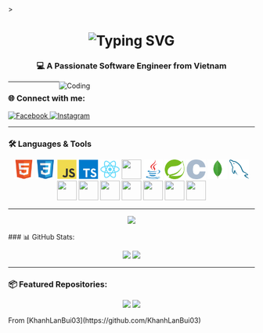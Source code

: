 <!-- Banner -->>
<h1 align="center">
  <img src="https://readme-typing-svg.demolab.com?font=Fira+Code&pause=1000&color=fff&center=true&vCenter=true&width=435&lines=Hi+%F0%9F%91%8B%2C+I'm+Khanh+Lan;Full+Stack+Developer;Software+Engineer+from+Vietnam" alt="Typing SVG" />
</h1>

<h3 align="center">💻 A Passionate Software Engineer from Vietnam</h3>

<!-- Coding GIF -->
<img align="right" alt="Coding" width="400" src="https://camo.githubusercontent.com/4d9f5ecceb711eec6e2018f38a5677dc657c9738d4a65ba3b928c41c0a45b439/68747470733a2f2f6d69726f2e6d656469756d2e636f6d2f6d61782f313336302f302a37513379765349765f7430696f4a2d5a2e676966">


---

### 🌐 Connect with me:
<p align="left">
  <a href="https://www.facebook.com/khanh.lan.bui.2024" target="_blank">
    <img src="https://raw.githubusercontent.com/rahuldkjain/github-profile-readme-generator/master/src/images/icons/Social/facebook.svg" alt="Facebook" height="30" width="40" />
  </a>
  <a href="https://instagram.com/klan14_10" target="_blank">
    <img src="https://raw.githubusercontent.com/rahuldkjain/github-profile-readme-generator/master/src/images/icons/Social/instagram.svg" alt="Instagram" height="30" width="40" />
  </a>
</p>

---

### 🛠 Languages & Tools

<p align="center">
  <img src="https://raw.githubusercontent.com/devicons/devicon/master/icons/html5/html5-original.svg" width="40" height="40" />
  <img src="https://raw.githubusercontent.com/devicons/devicon/master/icons/css3/css3-original.svg" width="40" height="40" />
  <img src="https://raw.githubusercontent.com/devicons/devicon/master/icons/javascript/javascript-original.svg" width="40" height="40" />
  <img src="https://raw.githubusercontent.com/devicons/devicon/master/icons/typescript/typescript-original.svg" width="40" height="40" />
  <img src="https://raw.githubusercontent.com/devicons/devicon/master/icons/react/react-original.svg" width="40" height="40" />
  <img src="https://cdn.worldvectorlogo.com/logos/nextjs-2.svg" width="40" height="40" />
  <img src="https://raw.githubusercontent.com/devicons/devicon/master/icons/java/java-original.svg" width="40" height="40" />
  <img src="https://raw.githubusercontent.com/devicons/devicon/master/icons/spring/spring-original.svg" width="40" height="40" />
  <img src="https://raw.githubusercontent.com/devicons/devicon/master/icons/c/c-original.svg" width="40" height="40" />
  <img src="https://raw.githubusercontent.com/devicons/devicon/master/icons/mongodb/mongodb-original.svg" width="40" height="40" />
  <img src="https://raw.githubusercontent.com/devicons/devicon/master/icons/mysql/mysql-original.svg" width="40" height="40" />
  <img src="https://www.vectorlogo.zone/logos/mariadb/mariadb-icon.svg" width="40" height="40" />
  <img src="https://www.vectorlogo.zone/logos/getbootstrap/getbootstrap-icon.svg" width="40" height="40" />
  <img src="https://www.vectorlogo.zone/logos/tailwindcss/tailwindcss-icon.svg" width="40" height="40" />
  <img src="https://www.vectorlogo.zone/logos/git-scm/git-scm-icon.svg" width="40" height="40" />
  <img src="https://www.vectorlogo.zone/logos/docker/docker-icon.svg" width="40" height="40" />
  <img src="https://www.vectorlogo.zone/logos/getpostman/getpostman-icon.svg" width="40" height="40" />
  <img src="https://www.vectorlogo.zone/logos/figma/figma-icon.svg" width="40" height="40" />
</p>





---
<p align="center">
  <img src="https://github-profile-trophy.vercel.app/?username=khanhlanbui03&theme=dracula&no-frame=true&row=1&column=6" />
</p>
### 📊 GitHub Stats:
<p align="center">
  <img src="https://github-readme-stats.vercel.app/api?username=khanhlanbui03&show_icons=true&theme=radical" height="165"/>
  <img src="https://github-readme-stats.vercel.app/api/top-langs?username=khanhlanbui03&show_icons=true&layout=compact&theme=radical" height="165"/>
</p>

---

### 📦 Featured Repositories:
<p align="center">
  <img src="https://github-readme-stats.vercel.app/api/pin/?username=khanhlanbui03&repo=ecommerce_backend&theme=radical" />
  <img src="https://github-readme-stats.vercel.app/api/pin/?username=khanhlanbui03&repo=ecommerce-full-stack&theme=vision-friendly-dark" />
</p>
 From [KhanhLanBui03](https://github.com/KhanhLanBui03)
